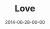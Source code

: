 ---
layout: message
category: message
series: "Meaning"
title: "Love"
date: 2014-06-28-00-00
message_id: 870
audio: "http://s3.amazonaws.com/crossroads-media/message/audio/meaning_04.mp3"
audio-duration: ":"
program: "http://s3.amazonaws.com/crossroads-media/documents/06_28-29_14Program2a.pdf"
description: "Chuck Mingo talks about the true meaning of the word love."
video: "http://s3.amazonaws.com/crossroads-media/message/video/meaning_04.mp4"
video-duration: ":"
video-image: "http://s3.amazonaws.com/crossroads-media/images/meaning_04_still.jpg"
explicit: false
---